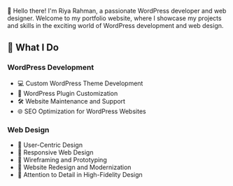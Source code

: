 👋 Hello there! I'm Riya Rahman, a passionate WordPress developer and web designer. Welcome to my portfolio website, where I showcase my projects and skills in the exciting world of WordPress development and web design.

## 🔧 What I Do

### WordPress Development
- 💻 Custom WordPress Theme Development
- 📝 WordPress Plugin Customization
- 🛠️ Website Maintenance and Support
- 🌐 SEO Optimization for WordPress Websites

### Web Design
- 🎨 User-Centric Design
- 📱 Responsive Web Design
- 🧐 Wireframing and Prototyping
- 🚀 Website Redesign and Modernization
- 📐 Attention to Detail in High-Fidelity Design
